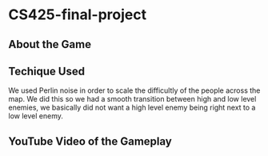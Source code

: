 # CS425-final-project
## About the Game

## Techique Used
We used Perlin noise in order to scale the difficultly of the people across the map. We did this so we had a smooth transition between high and low level enemies, we basically did not want a high level enemy being right next to a low level enemy.
## YouTube Video of the Gameplay
